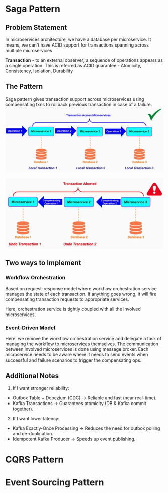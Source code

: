 # Saga Pattern
## Problem Statement
In microservices architecture, we have a database per microservice. It means, we can't have ACID support for transactions spanning across multiple microservices

**Transaction** - to an external observer, a sequence of operations appears as a single operation.
This is referred as ACID guarantee - Atomicity, Consistency, Isolation, Durability

## The Pattern
Saga pattern gives transaction support across microservices using compensating txns to rollback previous transaction in case of a failure.
![Saga pattern!](images/saga1.png)

![Saga pattern!](images/saga2.png)

## Two ways to Implement
### Workflow Orchestration  
Based on request-response model where workflow orchestration service manages the state of each transaction. If anything goes wrong, it will fire compensating transaction requests to appropriate services.

Here, orchestration service is tightly coupled with all the involved microservices. 

### Event-Driven Model
Here, we remove the workflow orchestration service and delegate a task of managing the workflow to microservices themselves. The communication between involved microservices is done using message broker. Each microservice needs to be aware where it needs to send events when successful and failure scenarios to trigger the compensating ops. 

## Additional Notes
1. If I want stronger reliability:
- Outbox Table + Debezium (CDC) → Reliable and fast (near real-time).
- Kafka Transactions → Guarantees atomicity (DB & Kafka commit together).
2. If I want lower latency:
- Kafka Exactly-Once Processing → Reduces the need for outbox polling and de-duplication.
- Idempotent Kafka Producer → Speeds up event publishing.

# CQRS Pattern

# Event Sourcing Pattern
